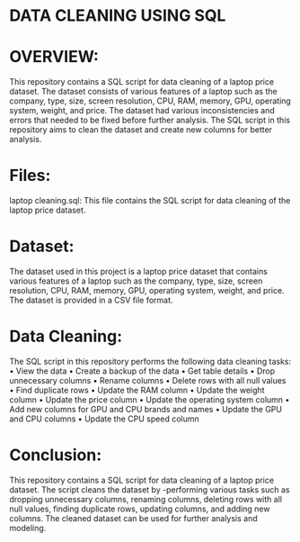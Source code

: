 # DATA CLEANING USING SQL

# OVERVIEW:

This repository contains a SQL script for data cleaning of a laptop price dataset. The dataset consists of various features of a laptop such as the company, type, size, screen resolution, CPU, RAM, memory, GPU, operating system, weight, and price. The dataset had various inconsistencies and errors that needed to be fixed before further analysis. The SQL script in this repository aims to clean the dataset and create new columns for better analysis.

# Files:

laptop cleaning.sql: This file contains the SQL script for data cleaning of the laptop price dataset.

# Dataset:

The dataset used in this project is a laptop price dataset that contains various features of a laptop such as the company, type, size, screen resolution, CPU, RAM, memory, GPU, operating system, weight, and price. The dataset is provided in a CSV file format.

# Data Cleaning:

The SQL script in this repository performs the following data cleaning tasks:
•	View the data
•	Create a backup of the data
•	Get table details
•	Drop unnecessary columns
•	Rename columns
•	Delete rows with all null values
•	Find duplicate rows
•	Update the RAM column
•	Update the weight column
•	Update the price column
•	Update the operating system column
•	Add new columns for GPU and CPU brands and names
•	Update the GPU and CPU columns
•	Update the CPU speed column


# Conclusion:
This repository contains a SQL script for data cleaning of a laptop price dataset. The script cleans the dataset by -performing various tasks such as dropping unnecessary columns, renaming columns, deleting rows with all null values, finding duplicate rows, updating columns, and adding new columns. The cleaned dataset can be used for further analysis and modeling.
